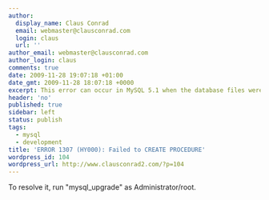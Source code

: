```yaml
---
author:
  display_name: Claus Conrad
  email: webmaster@clausconrad.com
  login: claus
  url: ''
author_email: webmaster@clausconrad.com
author_login: claus
comments: true
date: 2009-11-28 19:07:18 +01:00
date_gmt: 2009-11-28 18:07:18 +0000
excerpt: This error can occur in MySQL 5.1 when the database files were created on a previous version of MySQL.
header: 'no'
published: true
sidebar: left
status: publish
tags:
  - mysql
  - development
title: 'ERROR 1307 (HY000): Failed to CREATE PROCEDURE'
wordpress_id: 104
wordpress_url: http://www.clausconrad2.com/?p=104
---
```

To resolve it, run "mysql_upgrade" as Administrator/root.
